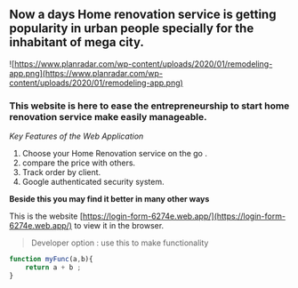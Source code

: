 ## Now a days Home renovation service is getting popularity in urban people specially for the inhabitant of mega city.

![https://www.planradar.com/wp-content/uploads/2020/01/remodeling-app.png](https://www.planradar.com/wp-content/uploads/2020/01/remodeling-app.png)

### This website is  here to ease  the entrepreneurship to start  home renovation service make easily manageable.
*Key Features of the Web Application*

1. Choose your Home Renovation service on the go .
2. compare the price with others.
3. Track order by client.
4. Google authenticated security system.

__Beside this you may find it better in many other ways__


This is the website [https://login-form-6274e.web.app/](https://login-form-6274e.web.app/) to view it in the browser.

> Developer option : use this to make functionality

```javascript
function myFunc(a,b){
    return a + b ;
}
```